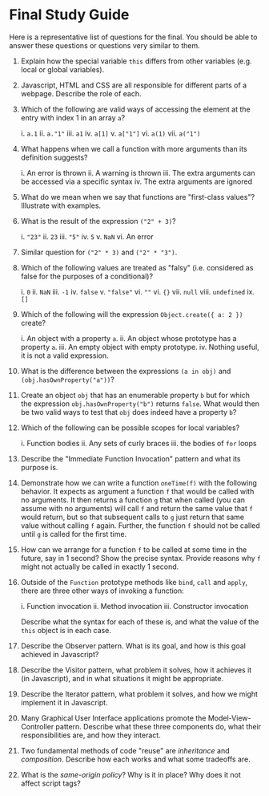 # Final Study Guide

Here is a representative list of questions for the final. You should be able to answer these questions or questions very similar to them.

1. Explain how the special variable `this` differs from other variables (e.g. local or global variables).
2. Javascript, HTML and CSS are all responsible for different parts of a webpage. Describe the role of each.
3. Which of the following are valid ways of accessing the element at the entry with index 1 in an array `a`?

    i. `a.1`
    ii. `a."1"`
    iii. `a1`
    iv. `a[1]`
    v. `a["1"]`
    vi. `a(1)`
    vii. `a("1")`
4. What happens when we call a function with more arguments than its definition suggests?

    i. An error is thrown
    ii. A warning is thrown
    iii. The extra arguments can be accessed via a specific syntax
    iv. The extra arguments are ignored
5. What do we mean when we say that functions are "first-class values"? Illustrate with examples.
6. What is the result of the expression `("2" + 3)`?

    i. `"23"`
    ii. `23`
    iii. `"5"`
    iv. `5`
    v. `NaN`
    vi. An error
7. Similar question for `("2" * 3)` and `("2" * "3")`.
8. Which of the following values are treated as "falsy" (i.e. considered as false for the purposes of a conditional)?

    i. `0`
    ii. `NaN`
    iii. `-1`
    iv. `false`
    v. `"false"`
    vi. `""`
    vi. `{}`
    vii. `null`
    viii. `undefined`
    ix. `[]`
9. Which of the following will the expression `Object.create({ a: 2 })` create?

    i. An object with a property `a`.
    ii. An object whose prototype has a property `a`.
    iii. An empty object with empty prototype.
    iv. Nothing useful, it is not a valid expression.
10. What is the difference between the expressions `(a in obj)` and `(obj.hasOwnProperty("a"))`?
11. Create an object `obj` that has an enumerable property `b` but for which the expression `obj.hasOwnProperty("b")` returns `false`. What would then be two valid ways to test that `obj` does indeed have a property `b`?
12. Which of the following can be possible scopes for local variables?

    i. Function bodies
    ii. Any sets of curly braces
    iii. the bodies of `for` loops
13. Describe the "Immediate Function Invocation" pattern and what its purpose is.
14. Demonstrate how we can write a function `oneTime(f)` with the following behavior. It expects as argument a function `f` that would be called with no arguments. It then returns a function `g` that when called (you can assume with no arguments) will call `f` and return the same value that `f` would return, but so that subsequent calls to `g` just return that same value without calling `f` again. Further, the function `f` should not be called until `g` is called for the first time.
15. How can we arrange for a function `f` to be called at some time in the future, say in 1 second? Show the precise syntax. Provide reasons why `f` might not actually be called in exactly 1 second.
16. Outside of the `Function` prototype methods like `bind`, `call` and `apply`, there are three other ways of invoking a function:

    i. Function invocation
    ii. Method invocation
    iii. Constructor invocation

    Describe what the syntax for each of these is, and what the value of the `this` object is in each case.
17. Describe the Observer pattern. What is its goal, and how is this goal achieved in Javascript?
18. Describe the Visitor pattern, what problem it solves, how it achieves it (in Javascript), and in what situations it might be appropriate.
19. Describe the Iterator pattern, what problem it solves, and how we might implement it in Javascript.
20. Many Graphical User Interface applications promote the Model-View-Controller pattern. Describe what these three components do, what their responsibilities are, and how they interact.
21. Two fundamental methods of code "reuse" are *inheritance* and *composition*. Describe how each works and what some tradeoffs are.
22. What is the *same-origin policy*? Why is it in place? Why does it not affect script tags?
